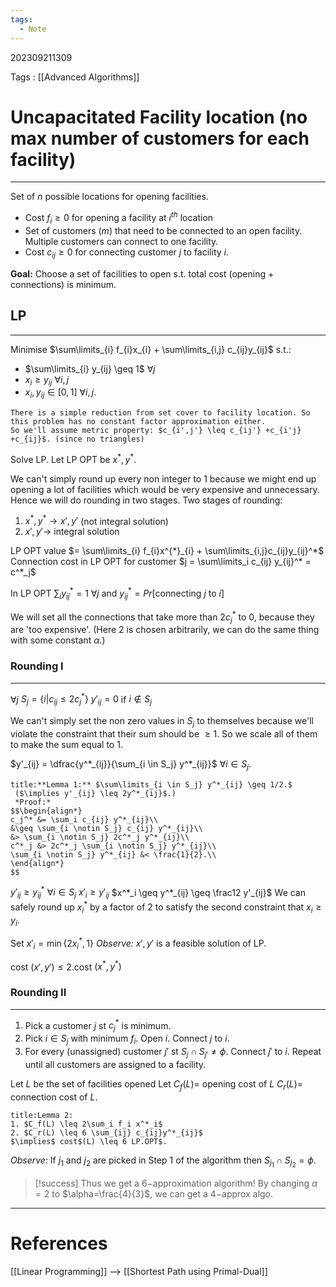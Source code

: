 ```yaml
---
tags:
  - Note
---
```

202309211309

Tags : [[Advanced Algorithms]]

# Uncapacitated Facility location (no max number of customers for each facility)
---

Set of $n$ possible locations for opening facilities.
- Cost $f_i \geq 0$ for opening a facility at $i^{th}$ location
- Set of customers ($m$) that need to be connected to an open facility. Multiple customers can connect to one facility.
- Cost $c_{ij} \geq 0$ for connecting customer $j$ to facility $i$.

**Goal:** Choose a set of facilities to open s.t. total cost (opening + connections) is minimum.

## LP
---
Minimise $\sum\limits_{i} f_{i}x_{i} + \sum\limits_{i,j} c_{ij}y_{ij}$ s.t.:
- $\sum\limits_{i} y_{ij} \geq 1$ $\forall j$
- $x_i \geq y_{ij}$ $\forall i,j$
- $x_i, y_{ij} \in [0,1]$ $\forall i,j$.

```ad-info
There is a simple reduction from set cover to facility location. So this problem has no constant factor approximation either.
So we'll assume metric property: $c_{i',j'} \leq c_{ij'} +c_{i'j} +c_{ij}$. (since no triangles)
```

Solve LP. Let LP OPT be $x^*, y^*$.

We can't simply round up every non integer to $1$ because we might end up opening a lot of facilities which would be very expensive and unnecessary. Hence we will do rounding in two stages.
Two stages of rounding:
1. $x^*,y^* \to x',y'$ (not integral solution)
2. $x',y' \to$ integral solution

LP OPT value $= \sum\limits_{i} f_{i}x^{*}_{i} + \sum\limits_{i,j}c_{ij}y_{ij}^*$
Connection cost in LP OPT for customer $j = \sum\limits_i c_{ij} y_{ij}^* = c^*_j$

In LP OPT $\sum_i y_{ij}^* = 1$ $\forall j$ and $y^*_{ij} = Pr[\text{connecting } j \text{ to } i]$ 

We will set all the connections that take more than $2c^*_j$ to $0$, because they are 'too expensive'. (Here $2$ is chosen arbitrarily, we can do the same thing with some constant $\alpha$.)

### Rounding I
---
$\forall j$ $S_j = \{ i | c_{ij} \leq 2c^*_j\}$
$y'_{ij} = 0$ if $i \notin S_j$

We can't simply set the non zero values in $S_j$ to themselves because we'll violate the constraint that their sum should be $\geq 1$.
So we scale all of them to make the sum equal to $1$.

$y'_{ij} = \dfrac{y^*_{ij}}{\sum_{i \in S_j} y^*_{ij}}$  $\forall i \in S_j$.


```ad-info
title:**Lemma 1:** $\sum\limits_{i \in S_j} y^*_{ij} \geq 1/2.$
 ($\implies y'_{ij} \leq 2y^*_{ij}$.)
 *Proof:*
$$\begin{align*}
c_j^* &= \sum_i c_{ij} y^*_{ij}\\
&\geq \sum_{i \notin S_j} c_{ij} y^*_{ij}\\
&> \sum_{i \notin S_j} 2c^*_j y^*_{ij}\\
c^*_j &> 2c^*_j \sum_{i \notin S_j} y^*_{ij}\\
\sum_{i \notin S_j} y^*_{ij} &< \frac{1}{2}.\\
\end{align*}
$$
```

$y'_{ij} \geq y^*_{ij}$ $\forall i \in S_j$
$x'_i \geq y'_{ij}$
$x^*_i \geq y^*_{ij} \geq \frac12 y'_{ij}$
We can safely round up $x^*_i$ by a factor of $2$ to satisfy the second constraint that $x_i \geq y_i$.

Set $x'_i = \min\{2x^*_i, 1\}$
*Observe:* $x', y'$ is a feasible solution of LP.

cost $(x', y') \leq 2$.cost $(x^*, y^*)$
### Rounding II
---
1. Pick a customer $j$ st $c_j^*$ is minimum.
2. Pick $i \in S_j$ with minimum $f_i$. Open $i$. Connect $j$ to $i$.
3. For every (unassigned) customer $j'$ st $S_j \cap S_{j'} \neq \phi$. Connect $j'$ to $i$.
Repeat until all customers are assigned to a facility.

Let $L$ be the set of facilities opened
Let $C_f(L) =$ opening cost of $L$
	$C_r(L) =$ connection cost of $L$.

```ad-info
title:Lemma 2:
1. $C_f(L) \leq 2\sum_i f_i x^*_i$
2. $C_r(L) \leq 6 \sum_{ij} c_{ij}y^*_{ij}$
$\implies$ cost$(L) \leq 6 LP.OPT$.
```

*Observe:* If $j_1$ and $j_2$ are picked in Step 1 of the algorithm then $S_{j_1} \cap S_{j_2} = \phi$.

> [!success] Thus we get a $6-$approximation algorithm!
> By changing $\alpha=2$ to $\alpha=\frac{4}{3}$, we can get a $4-$approx algo.

---
# References
[[Linear Programming]]
--> [[Shortest Path using Primal-Dual]]